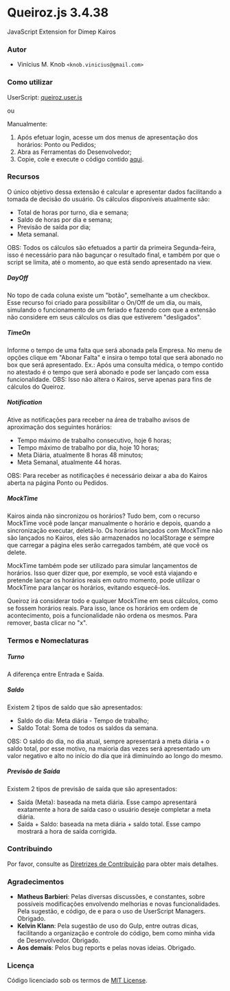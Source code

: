 # Queiroz.js 3.4.38
JavaScript Extension for Dimep Kairos

### Autor

* Vinícius M. Knob `<knob.vinicius@gmail.com>`

### Como utilizar

UserScript: [queiroz.user.js](../../raw/master/queiroz.user.js)

ou

Manualmente:
1. Após efetuar login, acesse um dos menus de apresentação dos horários: Ponto ou Pedidos;
2. Abra as Ferramentas do Desenvolvedor;
3. Copie, cole e execute o código contido [aqui](../../raw/master/dist/queiroz.min.js).

### Recursos

O único objetivo dessa extensão é calcular e apresentar dados facilitando a tomada de decisão do usuário. Os cálculos disponíveis atualmente são:

* Total de horas por turno, dia e semana;
* Saldo de horas por dia e semana;
* Previsão de saída por dia;
* Meta semanal.

OBS: Todos os cálculos são efetuados a partir da primeira Segunda-feira, isso é necessário para não bagunçar o resultado final, e também por que o script se limita, até o momento, ao que está sendo apresentado na view.

##### DayOff
No topo de cada coluna existe um "botão", semelhante a um checkbox. Esse recurso foi criado para possibilitar o On/Off de um dia, ou mais, simulando o funcionamento de um feriado e fazendo com que a extensão não considere em seus cálculos os dias que estiverem "desligados".

##### TimeOn
Informe o tempo de uma falta que será abonada pela Empresa. No menu de opções clique em "Abonar Falta" e insira o tempo total que será abonado no box que será apresentado. Ex.: Após uma consulta médica, o tempo contido no atestado é o tempo que será abonado e pode ser lançado com essa funcionalidade. OBS: Isso não altera o Kairos, serve apenas para fins de cálculos do Queiroz.

##### Notification
Ative as notificações para receber na área de trabalho avisos de aproximação dos seguintes horários:

* Tempo máximo de trabalho consecutivo, hoje 6 horas;
* Tempo máximo de trabalho por dia, hoje 10 horas;
* Meta Diária, atualmente 8 horas 48 minutos;
* Meta Semanal, atualmente 44 horas.

OBS: Para receber as notificações é necessário deixar a aba do Kairos aberta na página Ponto ou Pedidos.

##### MockTime
Kairos ainda não sincronizou os horários? Tudo bem, com o recurso MockTime você pode lançar manualmente o horário e depois, quando a sincronização executar, deletá-lo. Os horários lançados com MockTime não são lançados no Kairos, eles são armazenados no localStorage e sempre que carregar a página eles serão carregados também, até que você os delete.

MockTime também pode ser utilizado para simular lançamentos de horários. Isso quer dizer que, por exemplo, se você está viajando e pretende lançar os horários reais em outro momento, pode utilizar o MockTime para lançar os horários, evitando esquecê-los. 

Queiroz irá considerar todo e qualquer MockTime em seus cálculos, como se fossem horários reais. Para isso, lance os horários em ordem de acontecimento, pois a funcionalidade não ordena os mesmos. Para remover, basta clicar no "x".

### Termos e Nomeclaturas

##### Turno
A diferença entre Entrada e Saída.

##### Saldo
Existem 2 tipos de saldo que são apresentados:
* Saldo do dia: Meta diária - Tempo de trabalho;
* Saldo Total: Soma de todos os saldos da semana.

OBS: O saldo do dia, no dia atual, sempre apresentará a meta diária + o saldo total, por esse motivo, na maioria das vezes será apresentado um valor negativo e alto no início do dia que irá diminuíndo ao longo do mesmo.

##### Previsão de Saída
Existem 2 tipos de previsão de saída que são apresentados:
* Saída (Meta): baseada na meta diária. Esse campo apresentará exatamente a hora de saída caso o usuário deseje completar a meta diária.
* Saída + Saldo: baseada na meta diária + saldo total. Esse campo mostrará a hora de saída corrigida.

### Contribuindo

Por favor, consulte as [Diretrizes de Contribuição](../master/CONTRIBUTING.md) para obter mais detalhes.

### Agradecimentos

* **Matheus Barbieri**: Pelas diversas discussões, e constantes, sobre possíveis modificações envolvendo melhorias e novas funcionalidades. Pela sugestão, e código, de e para o uso de UserScript Managers. Obrigado.
* **Kelvin Klann**: Pela sugestão de uso do Gulp, entre outras dicas, facilitando a organização e controle do código, bem como minha vida de Desenvolvedor. Obrigado.
* **Aos demais**: Pelos bug reports e pelas novas ideias. Obrigado.

### Licença

Código licenciado sob os termos de [MIT License](../master/LICENSE).
